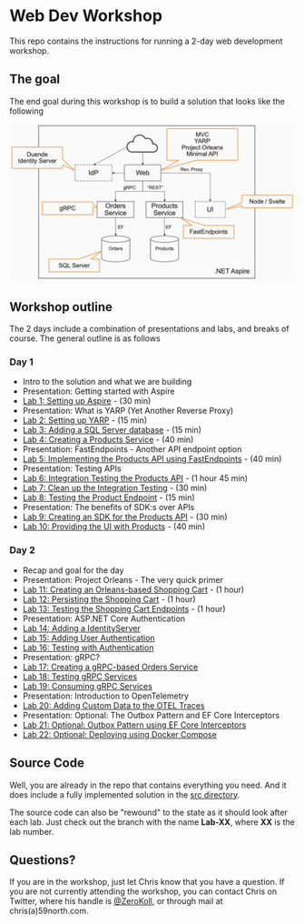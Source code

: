 # Web Dev Workshop

This repo contains the instructions for running a 2-day web development workshop.

## The goal

The end goal during this workshop is to build a solution that looks like the following

![Architecture Overview](resources/architecture-overview.png)

## Workshop outline

The 2 days include a combination of presentations and labs, and breaks of course. The general outline is as follows

### Day 1

- Intro to the solution and what we are building
- Presentation: Getting started with Aspire
- [Lab 1: Setting up Aspire](./labs/lab1/lab1.md) - (30 min)
- Presentation: What is YARP (Yet Another Reverse Proxy)
- [Lab 2: Setting up YARP](./labs/lab2/lab2.md) - (15 min)
- [Lab 3: Adding a SQL Server database](./labs/lab3/lab3.md) - (15 min)
- [Lab 4: Creating a Products Service](./labs/lab4/lab4.md) - (40 min)
- Presentation: FastEndpoints - Another API endpoint option
- [Lab 5: Implementing the Products API using FastEndpoints](./labs/lab5/lab5.md) - (40 min)
- Presentation: Testing APIs
- [Lab 6: Integration Testing the Products API](./labs/lab6/lab6.md) - (1 hour 45 min)
- [Lab 7: Clean up the Integration Testing](./labs/lab7/lab7.md) - (30 min)
- [Lab 8: Testing the Product Endpoint](./labs/lab8/lab8.md) - (15 min)
- Presentation: The benefits of SDK:s over APIs
- [Lab 9: Creating an SDK for the Products API](./labs/lab9/lab9.md) - (30 min)
- [Lab 10: Providing the UI with Products](./labs/lab10/lab10.md) - (40 min)

### Day 2
- Recap and goal for the day
- Presentation: Project Orleans - The very quick primer
- [Lab 11: Creating an Orleans-based Shopping Cart](./labs/lab11/lab11.md) - (1 hour)
- [Lab 12: Persisting the Shopping Cart](./labs/lab12/lab12.md) - (1 hour)
- [Lab 13: Testing the Shopping Cart Endpoints](./labs/lab13/lab13.md) - (1 hour)
- Presentation: ASP.NET Core Authentication
- [Lab 14: Adding a IdentityServer](./labs/lab14/lab14.md)
- [Lab 15: Adding User Authentication](./labs/lab15/lab15.md)
- [Lab 16: Testing with Authentication](./labs/lab16/lab16.md)
- Presentation: gRPC?
- [Lab 17: Creating a gRPC-based Orders Service](./labs/lab17/lab17.md)
- [Lab 18: Testing gRPC Services](./labs/lab18/lab18.md)
- [Lab 19: Consuming gRPC Services](./labs/lab19/lab19.md)
- Presentation: Introduction to OpenTelemetry
- [Lab 20: Adding Custom Data to the OTEL Traces](./labs/lab20/lab20.md)
- Presentation: Optional: The Outbox Pattern and EF Core Interceptors
- [Lab 21: Optional: Outbox Pattern using EF Core Interceptors](./labs/lab21/lab21.md)
- [Lab 22: Optional: Deploying using Docker Compose](./labs/lab21/lab21.md)

## Source Code

Well, you are already in the repo that contains everything you need. And it does include a fully implemented solution in the [src directory](./src). 

The source code can also be "rewound" to the state as it should look after each lab. Just check out the branch with the name __Lab-XX__, where __XX__ is the lab number.

## Questions?

If you are in the workshop, just let Chris know that you have a question. If you are not currently attending the workshop, you can contact Chris on Twitter, where his handle is [@ZeroKoll](https://twitter.com/ZeroKoll), or through mail at chris(a)59north.com.